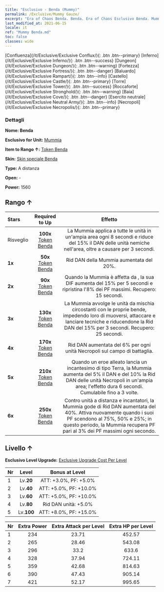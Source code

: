 ```yaml
---
title: "Esclusivo - Benda (Mummy)"
permalink: /Exclusive/Mummy Gauze/
excerpt: "Era of Chaos Benda. Benda. Era of Chaos Esclusivo Benda. Mummia Esclusivo."
last_modified_at: 2021-06-15
locale: it
ref: "Mummy Benda.md"
toc: false
classes: wide
---
```

 [Confluenza](/it/Exclusive/Exclusive Conflux/){: .btn .btn--primary} [Inferno](/it/Exclusive/Exclusive Inferno/){: .btn .btn--success} [Dungeon](/it/Exclusive/Exclusive Dungeon/){: .btn .btn--warning} [Fortezza](/it/Exclusive/Exclusive Fortress/){: .btn .btn--danger} [Baluardo](/it/Exclusive/Exclusive Rampart/){: .btn .btn--info} [Castello](/it/Exclusive/Exclusive Castle/){: .btn .btn--primary} [Torre](/it/Exclusive/Exclusive Tower/){: .btn .btn--success} [Roccaforte](/it/Exclusive/Exclusive Stronghold/){: .btn .btn--warning} [Baia](/it/Exclusive/Exclusive Cove/){: .btn .btn--danger} [Esercito neutrale](/it/Exclusive/Exclusive Neutral Army/){: .btn .btn--info} [Necropoli](/it/Exclusive/Exclusive Necropolis/){: .btn .btn--primary} 

### Dettagli
 **Nome: Benda** 

 **Esclusivo for Unit:** [Mummia](/it/units/Mummy/) 

 **Item to Rango ↑:** [Token Benda](/ItemsIT/con_981/)

 **Skin:** [Skin speciale Benda](/ItemsIT/con_649/)

 **Type:** A distanza

 **Open:** -

 **Power:** 1560

## Rango ↑

  |     Stars    |  Required to Up | Effetto |
  |:-------------|:---------------:|:---------------:|
  |  Risveglio  | **100x** [Token Benda](/ItemsIT/con_981/) | La Mummia applica <Morale basso> a tutte le unità in un'ampia area ogni 8 secondi e riduce del 15% il DAN delle unità nemiche nell'area, oltre a causare <Pestilenza> per 3 secondi. |
  | **1x** <i class="fas fa-star"/> | **50x** [Token Benda](/ItemsIT/con_981/) | Rid DAN della Mummia aumentata del 20%. |
  | **2x** <i class="fas fa-star"/> | **90x** [Token Benda](/ItemsIT/con_981/) | Quando la Mummia è affetta da <Morale basso>, la sua DIF aumenta del 15% per 5 secondi e ripristina l'8% dei PF massimi. Recupero: 15 secondi. |
  | **3x** <i class="fas fa-star"/> | **130x** [Token Benda](/ItemsIT/con_981/) | <Mummificazione> La Mummia avvolge le unità da mischia circostanti con le proprie bende, impedendo loro di muoversi, attaccare e lanciare tecniche e riducendone la Rid DAN del 15% per 3 secondi. Recupero: 25 secondi. |
  | **4x** <i class="fas fa-star"/> | **170x** [Token Benda](/ItemsIT/con_981/) | Rid DAN aumentata del 6% per ogni unità Necropoli sul campo di battaglia. |
  | **5x** <i class="fas fa-star"/> | **210x** [Token Benda](/ItemsIT/con_981/) | Quando un eroe alleato lancia un incantesimo di tipo Terra, la Mummia aumenta del 5% il DAN e del 10% la Rid DAN delle unità Necropoli in un'ampia area; l'effetto dura 6 secondi. Cumulabile fino a 3 volte. |
  | **6x** <i class="fas fa-star"/> | **250x** [Token Benda](/ItemsIT/con_981/) | Contro unità a distanza e incantatori, la Mummia gode di Rid DAN aumentata del 40%. Attiva nuovamente <Mummificazione> quando i suoi PF scendono al 75%, 50% e 25%; in questo periodo, la Mummia recupera PF pari al 3% dei PF massimi ogni secondo. |


## Livello ↑
 **Esclusivo Level Upgrade:** [Exclusive Upgrade Cost Per Level](/Exclusive/ExclusiveUpgradeCostPerLevel/)

  |  Nr  |   Level  | Bonus at Level |
  |:-----|:--------:|:--------------:|
  | 1 | Lv.**20** | ATT: +3.0%, PF: +5.0% |
  | 2 | Lv.**40** | ATT: +5.0%, PF: +10.0% |
  | 3 | Lv.**60** | ATT: +5.0%, PF: +10.0% |
  | 4 | Lv.**80** | Rid DAN unità: +5.0% |
  | 5 | Lv.**100** | ATT: +8.0%, PF: +15.0% |


  |  Nr  |  Extra Power | Extra Attack per Level | Extra HP per Level |
  |:-----|:--------:|:--------:|:--------:|
  | 1 | 234 | 23.71 | 452.57 |
  | 2 | 265 | 28.46 | 543.08 |
  | 3 | 296 | 33.2 | 633.6 |
  | 4 | 328 | 37.94 | 724.11 |
  | 5 | 359 | 42.68 | 814.63 |
  | 6 | 390 | 47.43 | 905.14 |
  | 7 | 421 | 52.17 | 995.65 |


